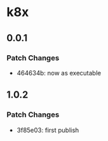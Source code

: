 # k8x

## 0.0.1

### Patch Changes

- 464634b: now as executable

## 1.0.2

### Patch Changes

- 3f85e03: first publish
